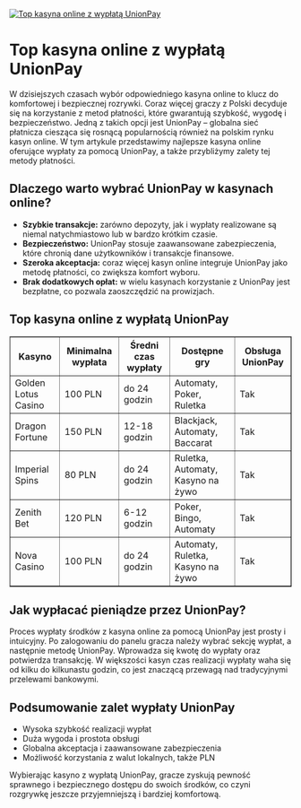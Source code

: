[![Top kasyna online z wypłatą UnionPay](https://123-caf.pages.dev/gitsignup.png)](https://vrmoo.ru/Bt82HjjY)

<h1>Top kasyna online z wypłatą UnionPay</h1> <p>W dzisiejszych czasach wybór odpowiedniego kasyna online to klucz do komfortowej i bezpiecznej rozrywki. Coraz więcej graczy z Polski decyduje się na korzystanie z metod płatności, które gwarantują szybkość, wygodę i bezpieczeństwo. Jedną z takich opcji jest UnionPay – globalna sieć płatnicza ciesząca się rosnącą popularnością również na polskim rynku kasyn online. W tym artykule przedstawimy najlepsze kasyna online oferujące wypłaty za pomocą UnionPay, a także przybliżymy zalety tej metody płatności.</p>  <h2>Dlaczego warto wybrać UnionPay w kasynach online?</h2> <ul>   <li><strong>Szybkie transakcje:</strong> zarówno depozyty, jak i wypłaty realizowane są niemal natychmiastowo lub w bardzo krótkim czasie.</li>   <li><strong>Bezpieczeństwo:</strong> UnionPay stosuje zaawansowane zabezpieczenia, które chronią dane użytkowników i transakcje finansowe.</li>   <li><strong>Szeroka akceptacja:</strong> coraz więcej kasyn online integruje UnionPay jako metodę płatności, co zwiększa komfort wyboru.</li>   <li><strong>Brak dodatkowych opłat:</strong> w wielu kasynach korzystanie z UnionPay jest bezpłatne, co pozwala zaoszczędzić na prowizjach.</li> </ul>  <h2>Top kasyna online z wypłatą UnionPay</h2> <table border="1" cellpadding="10" cellspacing="0" style="border-collapse: collapse; width: 100%;">   <thead>     <tr>       <th>Kasyno</th>       <th>Minimalna wypłata</th>       <th>Średni czas wypłaty</th>       <th>Dostępne gry</th>       <th>Obsługa UnionPay</th>     </tr>   </thead>   <tbody>     <tr>       <td>Golden Lotus Casino</td>       <td>100 PLN</td>       <td>do 24 godzin</td>       <td>Automaty, Poker, Ruletka</td>       <td>Tak</td>     </tr>     <tr>       <td>Dragon Fortune</td>       <td>150 PLN</td>       <td>12-18 godzin</td>       <td>Blackjack, Automaty, Baccarat</td>       <td>Tak</td>     </tr>     <tr>       <td>Imperial Spins</td>       <td>80 PLN</td>       <td>do 24 godzin</td>       <td>Ruletka, Automaty, Kasyno na żywo</td>       <td>Tak</td>     </tr>     <tr>       <td>Zenith Bet</td>       <td>120 PLN</td>       <td>6-12 godzin</td>       <td>Poker, Bingo, Automaty</td>       <td>Tak</td>     </tr>     <tr>       <td>Nova Casino</td>       <td>100 PLN</td>       <td>do 24 godzin</td>       <td>Automaty, Ruletka, Kasyno na żywo</td>       <td>Tak</td>     </tr>   </tbody> </table>  <h2>Jak wypłacać pieniądze przez UnionPay?</h2> <p>Proces wypłaty środków z kasyna online za pomocą UnionPay jest prosty i intuicyjny. Po zalogowaniu do panelu gracza należy wybrać sekcję wypłat, a następnie metodę UnionPay. Wprowadza się kwotę do wypłaty oraz potwierdza transakcję. W większości kasyn czas realizacji wypłaty waha się od kilku do kilkunastu godzin, co jest znaczącą przewagą nad tradycyjnymi przelewami bankowymi.</p>  <h2>Podsumowanie zalet wypłaty UnionPay</h2> <ul>   <li>Wysoka szybkość realizacji wypłat</li>   <li>Duża wygoda i prostota obsługi</li>   <li>Globalna akceptacja i zaawansowane zabezpieczenia</li>   <li>Możliwość korzystania z walut lokalnych, także PLN</li> </ul>  <p>Wybierając kasyno z wypłatą UnionPay, gracze zyskują pewność sprawnego i bezpiecznego dostępu do swoich środków, co czyni rozgrywkę jeszcze przyjemniejszą i bardziej komfortową.</p>